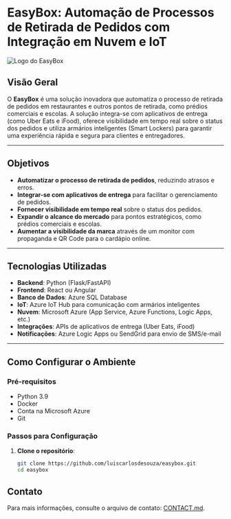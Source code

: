 # EasyBox: Automação de Processos de Retirada de Pedidos com Integração em Nuvem e IoT

![Logo do EasyBox](https://thankful-sky-0e2c3a800.6.azurestaticapps.net/images/logo.png) <!-- Adicionei o logo aqui -->

## Visão Geral

O **EasyBox** é uma solução inovadora que automatiza o processo de retirada de pedidos em restaurantes e outros pontos de retirada, como prédios comerciais e escolas. A solução integra-se com aplicativos de entrega (como Uber Eats e iFood), oferece visibilidade em tempo real sobre o status dos pedidos e utiliza armários inteligentes (Smart Lockers) para garantir uma experiência rápida e segura para clientes e entregadores.

---

## Objetivos

- **Automatizar o processo de retirada de pedidos**, reduzindo atrasos e erros.
- **Integrar-se com aplicativos de entrega** para facilitar o gerenciamento de pedidos.
- **Fornecer visibilidade em tempo real** sobre o status dos pedidos.
- **Expandir o alcance do mercado** para pontos estratégicos, como prédios comerciais e escolas.
- **Aumentar a visibilidade da marca** através de um monitor com propaganda e QR Code para o cardápio online.

---

## Tecnologias Utilizadas

- **Backend**: Python (Flask/FastAPI)
- **Frontend**: React ou Angular
- **Banco de Dados**: Azure SQL Database
- **IoT**: Azure IoT Hub para comunicação com armários inteligentes
- **Nuvem**: Microsoft Azure (App Service, Azure Functions, Logic Apps, etc.)
- **Integrações**: APIs de aplicativos de entrega (Uber Eats, iFood)
- **Notificações**: Azure Logic Apps ou SendGrid para envio de SMS/e-mail

---

## Como Configurar o Ambiente

### Pré-requisitos

- Python 3.9
- Docker
- Conta na Microsoft Azure
- Git

### Passos para Configuração

1. **Clone o repositório**:
   ```bash
   git clone https://github.com/luiscarlosdesouza/easybox.git
   cd easybox

## Contato

Para mais informações, consulte o arquivo de contato: [CONTACT.md](CONTACT.md).
